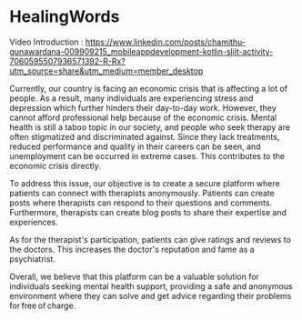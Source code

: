 # HealingWords

Video Introduction : https://www.linkedin.com/posts/chamithu-gunawardana-009909215_mobileappdevelopment-kotlin-sliit-activity-7060595507936571392-R-Rx?utm_source=share&utm_medium=member_desktop

Currently, our country is facing an economic crisis that is affecting a lot of people. As a result, many individuals are experiencing stress and depression which further hinders their day-to-day work. However, they cannot afford professional help because of the economic crisis. Mental health is still a taboo topic in our society, and people who seek therapy are often stigmatized and discriminated against. Since they lack treatments, reduced performance and quality in their careers can be seen, and unemployment can be occurred in extreme cases. This contributes to the economic crisis directly. 

To address this issue, our objective is to create a secure platform where patients can connect with therapists anonymously. Patients can create posts where therapists can respond to their questions and comments. Furthermore, therapists can create blog posts to share their expertise and experiences.  

As for the therapist's participation, patients can give ratings and reviews to the doctors. This increases the doctor's reputation and fame as a psychiatrist. 

Overall, we believe that this platform can be a valuable solution for individuals seeking mental health support, providing a safe and anonymous environment where they can solve and get advice regarding their problems for free of charge. 
